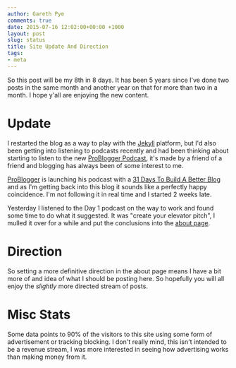 ```yaml
---
author: Gareth Pye
comments: true
date: 2015-07-16 12:02:00+00:00 +1000
layout: post
slug: status
title: Site Update And Direction
tags:
- meta
---
```


So this post will be my 8th in 8 days. It has been 5 years since I've done two 
posts in the same month and another year on that for more than two in a month. 
I hope y'all are enjoying the new content.

# Update

I restarted the blog as a way to play with the [Jekyll][1] platform, but I'd 
also been getting into listening to podcasts recently and had been thinking
about starting to listen to the new [ProBlogger Podcast][2], it's made by a
friend of a friend and blogging has always been of some interest to me.

[ProBlogger][2] is launching his podcast with a [31 Days To Build A Better Blog][3]
and as I'm getting back into this blog it sounds like a perfectly happy 
coincidence. I'm not following it in real time and I started 2 weeks late.

Yesterday I listened to the Day 1 podcast on the way to work and found some time 
to do what it suggested. It was "create your elevator pitch", I mulled it over for 
a while and put the conclusions into the [about page][4].

# Direction

So setting a more definitive direction in the about page means I have a bit more of
and idea of what I should be posting here. So hopefully you will all enjoy the 
*slightly* more directed stream of posts.

# Misc Stats

Some data points to 90% of the visitors to this site using some form of advertisement
or tracking blocking. I don't really mind, this isn't intended to be a revenue stream,
I was more interested in seeing how advertising works than making money from it.


[1]: http://jekyllrb.com/
[2]: http://problogger.com/podcast/
[3]: http://www.problogger.net/archives/category/31-days-to-building-a-better-blog/
[4]: /aboutme/
